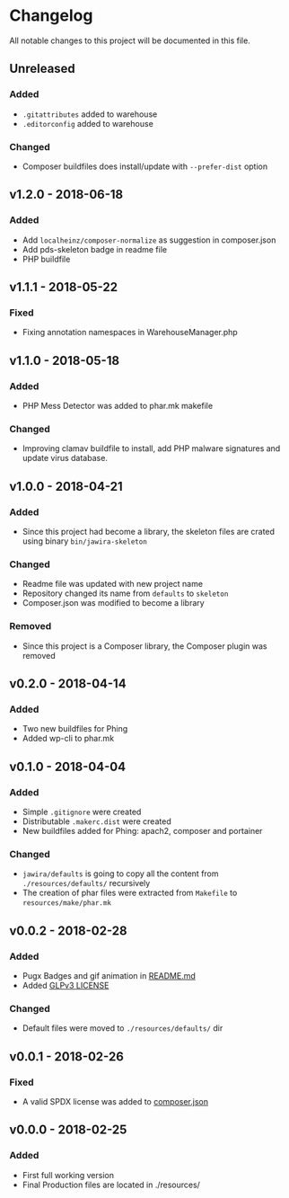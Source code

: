Changelog
=========

All notable changes to this project will be documented in this file.

<!---
Types of changes:
### Added       for new features.
### Changed     for changes in existing functionality.
### Deprecated  for soon-to-be removed features.
### Removed     for now removed features.
### Fixed       for any bug fixes.
### Security    in case of vulnerabilities.
-->

Unreleased
----------

### Added

- `.gitattributes` added to warehouse
- `.editorconfig` added to warehouse

### Changed

- Composer buildfiles does install/update with `--prefer-dist` option 

v1.2.0 - 2018-06-18
-------------------

### Added

- Add `localheinz/composer-normalize` as suggestion in composer.json
- Add pds-skeleton badge in readme file
- PHP buildfile

v1.1.1 - 2018-05-22
-------------------

### Fixed

- Fixing annotation namespaces in WarehouseManager.php

v1.1.0 - 2018-05-18
-------------------

### Added

- PHP Mess Detector was added to phar.mk makefile

### Changed

- Improving clamav buildfile to install, add PHP malware signatures and update
virus database.

v1.0.0 - 2018-04-21
-------------------

### Added

- Since this project had become a library, the skeleton files are crated using 
binary `bin/jawira-skeleton`

### Changed

- Readme file was updated with new project name
- Repository changed its name from `defaults` to `skeleton`
- Composer.json was modified to become a library

### Removed

- Since this project is a Composer library, the Composer plugin was removed

v0.2.0 - 2018-04-14
-------------------

### Added

- Two new buildfiles for Phing
- Added wp-cli to phar.mk

v0.1.0 - 2018-04-04
-------------------

### Added

- Simple `.gitignore` were created
- Distributable `.makerc.dist` were created
- New buildfiles added for Phing: apach2, composer and portainer

### Changed

- `jawira/defaults` is going to copy all the content from `./resources/defaults/` 
recursively
- The creation of phar files were extracted from `Makefile` to `resources/make/phar.mk`


v0.0.2 - 2018-02-28
-------------------

### Added

- Pugx Badges and gif animation in [README.md](./README.md)
- Added [GLPv3 LICENSE](resources/warehouse/LICENSE) 

### Changed

- Default files were moved to `./resources/defaults/` dir

v0.0.1 - 2018-02-26
-------------------

### Fixed

- A valid SPDX license was added to [composer.json](./composer.json)

v0.0.0 - 2018-02-25
-------------------

### Added

- First full working version
- Final Production files are located in ./resources/
